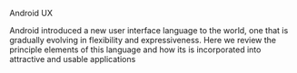 Android UX

Android introduced a new user interface language to the world, one that is gradually evolving in flexibility and expressiveness. Here we review the principle elements of this language and how its is incorporated into attractive and usable applications